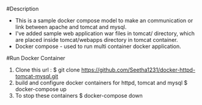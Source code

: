 #Description
   * This is a sample docker compose model to make an communication or link between apache and tomcat and mysql.
   * I've added sample web application war files in tomcat/ directory, which are placed inside tomcat/webapps directory in tomcat container.
   * Docker compose - used to run multi container docker application. 

#Run Docker Container
   1. Clone this url :
        $ git clone https://github.com/Seetha1231/docker-httpd-tomcat-mysql.git
   2. build and configure docker containers for httpd, tomcat and mysql
        $ docker-compose up
   3. To stop these containers 
        $ docker-compose down
 